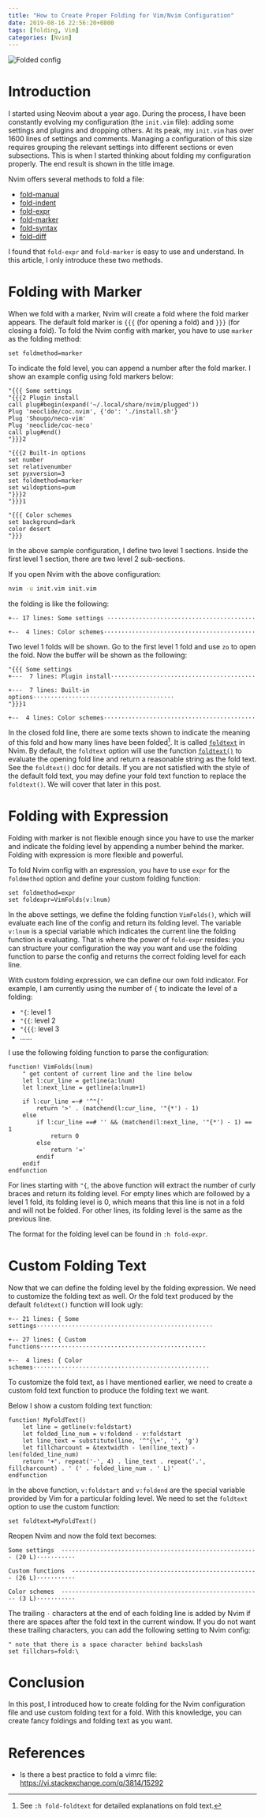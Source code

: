 ```yaml
---
title: "How to Create Proper Folding for Vim/Nvim Configuration"
date: 2019-08-16 22:56:20+0800
tags: [folding, Vim]
categories: [Nvim]
---
```


![Folded config](https://blog-resource-1257868508.file.myqcloud.com/20190817223054.png)

<!--more-->

# Introduction #

I started using Neovim about a year ago. During the process, I have been
constantly evolving my configuration (the `init.vim` file): adding some
settings and plugins and dropping others. At its peak, my `init.vim` has over
1600 lines of settings and comments. Managing a configuration of this size
requires grouping the relevant settings into different sections or even
subsections. This is when I started thinking about folding my configuration
properly. The end result is shown in the title image.

Nvim offers several methods to fold a file:

+ [fold-manual](https://neovim.io/doc/user/fold.html#fold-manual)
+ [fold-indent](https://neovim.io/doc/user/fold.html#fold-indent)
+ [fold-expr](https://neovim.io/doc/user/fold.html#fold-expr)
+ [fold-marker](https://neovim.io/doc/user/fold.html#fold-marker)
+ [fold-syntax](https://neovim.io/doc/user/fold.html#fold-syntax)
+ [fold-diff](https://neovim.io/doc/user/fold.html#fold-diff)

I found that `fold-expr` and `fold-marker` is easy to use and understand. In
this article, I only introduce these two methods.

# Folding with Marker #

When we fold with a marker, Nvim will create a fold where the fold marker
appears. The default fold marker is `{{{` (for opening a fold) and `}}}` (for
closing a fold). To fold the Nvim config with marker, you have to use `marker`
as the folding method:

```vim
set foldmethod=marker
```

To indicate the fold level, you can append a number after the fold marker. I
show an example config using fold markers below:

```vim
"{{{ Some settings
"{{{2 Plugin install
call plug#begin(expand('~/.local/share/nvim/plugged'))
Plug 'neoclide/coc.nvim', {'do': './install.sh'}
Plug 'Shougo/neco-vim'
Plug 'neoclide/coc-neco'
call plug#end()
"}}}2

"{{{2 Built-in options
set number
set relativenumber
set pyxversion=3
set foldmethod=marker
set wildoptions=pum
"}}}2
"}}}1

"{{{ Color schemes
set background=dark
color desert
"}}}
```

In the above sample configuration, I define two level 1 sections. Inside the
first level 1 section, there are two level 2 sub-sections.

If you open Nvim with the above configuration:

```bash
nvim -u init.vim init.vim
```

the folding is like the following:

```
+-- 17 lines: Some settings ··········································

+--  4 lines: Color schemes···········································
```

Two level 1 folds will be shown. Go to the first level 1 fold and use `zo` to
open the fold. Now the buffer will be shown as the following:

```
"{{{ Some settings
+---  7 lines: Plugin install·········································

+---  7 lines: Built-in options········································
"}}}1

+--  4 lines: Color schemes···········································
```

In the closed fold line, there are some texts shown to indicate the meaning of
this fold and how many lines have been folded[^1]. It is called
[`foldtext`](https://neovim.io/doc/user/options.html#'foldtext') in Nvim. By
default, the `foldtext` option will use the function
[`foldtext()`](https://neovim.io/doc/user/eval.html#foldtext()) to evaluate the
opening fold line and return a reasonable string as the fold text. See the
`foldtext()` doc for details. If you are not satisfied with the style of the
default fold text, you may define your fold text function to replace the
`foldtext()`. We will cover that later in this post.

# Folding with Expression #

Folding with marker is not flexible enough since you have to use the marker and
indicate the folding level by appending a number behind the marker. Folding
with expression is more flexible and powerful.

To fold Nvim config with an expression, you have to use `expr` for the
`foldmethod` option and define your custom folding function:

```vim
set foldmethod=expr
set foldexpr=VimFolds(v:lnum)
```

In the above settings, we define the folding function `VimFolds()`, which will
evaluate each line of the config and return its folding level. The variable
`v:lnum` is a special variable which indicates the current line the folding
function is evaluating. That is where the power of `fold-expr` resides: you can
structure your configuration the way you want and use the folding function to
parse the config and returns the correct folding level for each line.

With custom folding expression, we can define our own fold indicator. For
example, I am currently using the number of `{` to indicate the level of a
folding:

+ `"{`: level 1
+ `"{{`: level 2
+ `"{{{`: level 3
+ ......


I use the following folding function to parse the configuration:

```vim
function! VimFolds(lnum)
    " get content of current line and the line below
    let l:cur_line = getline(a:lnum)
    let l:next_line = getline(a:lnum+1)

    if l:cur_line =~# '^"{'
        return '>' . (matchend(l:cur_line, '"{*') - 1)
    else
        if l:cur_line ==# '' && (matchend(l:next_line, '"{*') - 1) == 1
            return 0
        else
            return '='
        endif
    endif
endfunction
```

For lines starting with `"{`, the above function will extract the number of
curly braces and return its folding level. For empty lines which are followed
by a level 1 fold, its folding level is 0, which means that this line is not
in a fold and will not be folded. For other lines, its folding level is the
same as the previous line.

The format for the folding level can be found in `:h fold-expr`.

# Custom Folding Text #

Now that we can define the folding level by the folding expression. We need to
customize the folding text as well. Or the fold text produced by the default
`foldtext()` function will look ugly:

```
+-- 21 lines: { Some settings··················································

+-- 27 lines: { Custom functions···············································

+--  4 lines: { Color schemes··················································
```

To customize the fold text, as I have mentioned earlier, we need to create a
custom fold text function to produce the folding text we want.

Below I show a custom folding text function:

```vim
function! MyFoldText()
    let line = getline(v:foldstart)
    let folded_line_num = v:foldend - v:foldstart
    let line_text = substitute(line, '^"{\+', '', 'g')
    let fillcharcount = &textwidth - len(line_text) - len(folded_line_num)
    return '+'. repeat('-', 4) . line_text . repeat('.', fillcharcount) . ' (' . folded_line_num . ' L)'
endfunction
```

In the above function, `v:foldstart` and `v:foldend` are the special variable
provided by Vim for a particular folding level. We need to set the `foldtext`
option to use the custom function:

```vim
set foldtext=MyFoldText()
```

Reopen Nvim and now the fold text becomes:

```
Some settings  -------------------------------------------------------- (20 L)···········

Custom functions  ----------------------------------------------------- (26 L)···········

Color schemes  --------------------------------------------------------- (3 L)···········
```

The trailing `·` characters at the end of each folding line is added by Nvim if
there are spaces after the fold text in the current window. If you do not want
these trailing characters, you can add the following setting to Nvim config:

```vim
" note that there is a space character behind backslash
set fillchars=fold:\
```

# Conclusion #

In this post, I introduced how to create folding for the Nvim configuration
file and use custom folding text for a fold. With this knowledge, you can
create fancy foldings and folding text as you want.

# References #

+ Is there a best practice to fold a vimrc file: https://vi.stackexchange.com/q/3814/15292

[^1]: See `:h fold-foldtext` for detailed explanations on fold text.
